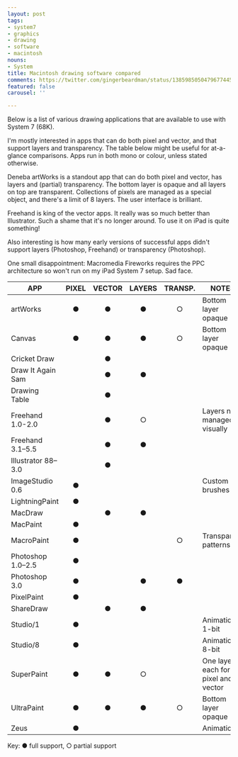 ```yaml
---
layout: post
tags:
- system7
- graphics
- drawing
- software
- macintosh
nouns:
- System
title: Macintosh drawing software compared
comments: https://twitter.com/gingerbeardman/status/1385985050479677445
featured: false
carousel: ''

---
```

Below is a list of various drawing applications that are available to use with System 7 (68K).

I'm mostly interested in apps that can do both pixel and vector, and that support layers and transparency. The table below might be useful for at-a-glance comparisons. Apps run in both mono or colour, unless stated otherwise.

Deneba artWorks is a standout app that can do both pixel and vector, has layers and (partial) transparency. The bottom layer is opaque and all layers on top are transparent. Collections of pixels are managed as a special object, and there's a limit of 8 layers. The user interface is brilliant.

Freehand is king of the vector apps. It really was so much better than Illustrator. Such a shame that it's no longer around. To use it on iPad is quite something!

Also interesting is how many early versions of successful apps didn't support layers (Photoshop, Freehand) or transparency (Photoshop).

One small disappointment: Macromedia Fireworks requires the PPC architecture so won't run on my iPad System 7 setup. Sad face.

| APP | PIXEL | VECTOR | LAYERS | TRANSP. | NOTES |
| --- |:---:|:---:|:---:|:---:| --- |
| artWorks | ● | ● | ● | ○ | Bottom layer opaque |
| Canvas | ● | ● | ● | ○ | Bottom layer opaque |
| Cricket Draw |  | ● |  |  |  |
| Draw It Again Sam |  | ● | ● |  |  |
| Drawing Table |  | ● |  |  |  |
| Freehand 1.0-2.0 |  | ● | ○ |  | Layers not managed visually |
| Freehand 3.1–5.5 |  | ● | ● |  |  |
| Illustrator 88–3.0 |  | ● |  |  |  |
| ImageStudio 0.6 | ● |  |  |  | Custom brushes |
| LightningPaint | ● |  |  |  |  |
| MacDraw |  | ● | ● |  |  |
| MacPaint | ● |  |  |  |  |
| MacroPaint | ● |  |  | ○ | Transparent patterns |
| Photoshop 1.0–2.5 | ● |  |  |  |  |
| Photoshop 3.0 | ● |  | ● | ● |  |
| PixelPaint | ● |  |  |  |  |
| ShareDraw |  | ● | ● |  |  |
| Studio/1 | ● |  |  |  | Animation, 1-bit |
| Studio/8 | ● |  |  |  | Animation, 8-bit |
| SuperPaint | ● | ● | ○ |  | One layer each for pixel and vector |
| UltraPaint | ● | ● | ● | ○ | Bottom layer opaque |
| Zeus | ● |   |   |   | Animation |

Key: ● full support, ○ partial support